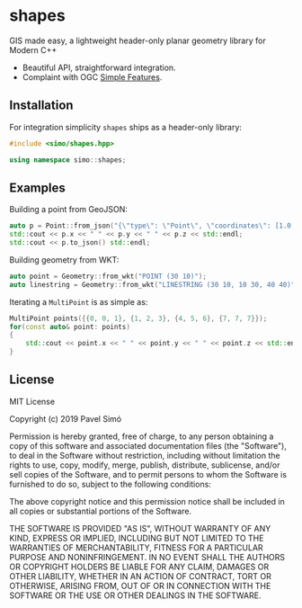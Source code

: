 # shapes
GIS made easy, a lightweight header-only planar geometry library for Modern C++

- Beautiful API, straightforward integration.
- Complaint with OGC [Simple Features](https://en.wikipedia.org/wiki/Simple_Features).

## Installation

For integration simplicity `shapes` ships as a header-only library:

```cpp
#include <simo/shapes.hpp>

using namespace simo::shapes;
```

## Examples

Building a point from GeoJSON:

```cpp
auto p = Point::from_json("{\"type\": \"Point\", \"coordinates\": [1.0, 2.0, 3.0]}");
std::cout << p.x << " " << p.y << " " << p.z << std::endl;
std::cout << p.to_json() std::endl; 
```

Building geometry from WKT:

```cpp
auto point = Geometry::from_wkt("POINT (30 10)");
auto linestring = Geometry::from_wkt("LINESTRING (30 10, 10 30, 40 40)");
```

Iterating a `MultiPoint` is as simple as:

```cpp
MultiPoint points({{0, 0, 1}, {1, 2, 3}, {4, 5, 6}, {7, 7, 7}});
for(const auto& point: points)
{
    std::cout << point.x << " " << point.y << " " << point.z << std::endl;
} 
```

## License

MIT License

Copyright (c) 2019 Pavel Simó

Permission is hereby granted, free of charge, to any person obtaining a copy
of this software and associated documentation files (the "Software"), to deal
in the Software without restriction, including without limitation the rights
to use, copy, modify, merge, publish, distribute, sublicense, and/or sell
copies of the Software, and to permit persons to whom the Software is
furnished to do so, subject to the following conditions:

The above copyright notice and this permission notice shall be included in all
copies or substantial portions of the Software.

THE SOFTWARE IS PROVIDED "AS IS", WITHOUT WARRANTY OF ANY KIND, EXPRESS OR
IMPLIED, INCLUDING BUT NOT LIMITED TO THE WARRANTIES OF MERCHANTABILITY,
FITNESS FOR A PARTICULAR PURPOSE AND NONINFRINGEMENT. IN NO EVENT SHALL THE
AUTHORS OR COPYRIGHT HOLDERS BE LIABLE FOR ANY CLAIM, DAMAGES OR OTHER
LIABILITY, WHETHER IN AN ACTION OF CONTRACT, TORT OR OTHERWISE, ARISING FROM,
OUT OF OR IN CONNECTION WITH THE SOFTWARE OR THE USE OR OTHER DEALINGS IN THE
SOFTWARE.